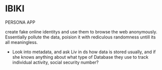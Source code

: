 # IBIKI #

PERSONA APP

create fake online identitys and use them to browse the web anonymously. Essentially pollute the data, poision it with rediculous randomness
untill its all meaningless.


- Look into metadata, and ask Liv in ds how data is stored usually, and if she knows anything about what type of Database they use
to track individual activity, social security number?
